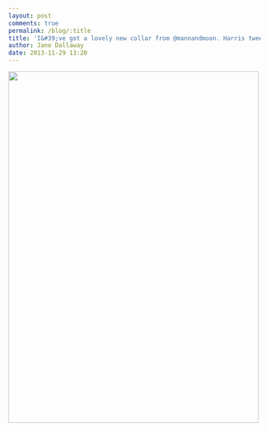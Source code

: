 ```yaml
---
layout: post
comments: true
permalink: /blog/:title
title: 'I&#39;ve got a lovely new collar from @mannandmoon. Harris tweed and leather don&#39;t you know.'
author: Jane Dallaway
date: 2013-11-29 13:20
---
```


<div><a href="http://static.skitters.dallaway.com/Atp_photo.JPG"><img src="http://static.skitters.dallaway.com/Atp_thumb_photo.JPG" width="500" height="702"/></a></div>



 
      
